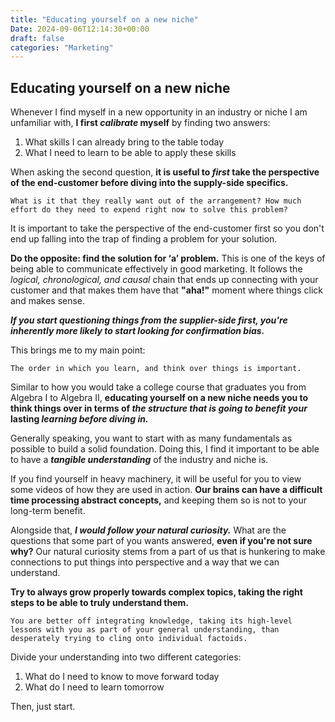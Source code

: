 ```yaml
---
title: "Educating yourself on a new niche"
Date: 2024-09-06T12:14:30+00:00
draft: false
categories: "Marketing"
---
```

## Educating yourself on a new niche

Whenever I find myself in a new opportunity in an industry or niche I am unfamiliar with, **I first *calibrate* myself** by finding two answers:

1. What skills I can already bring to the table today
2. What I need to learn to be able to apply these skills

When asking the second question, **it is useful to *first* take the perspective of the end-customer before diving into the supply-side specifics.**

`What is it that they really want out of the arrangement? How much effort do they need to expend right now to solve this problem?`

It is important to take the perspective of the end-customer first so you don't end up falling into the trap of finding a problem for your solution.

**Do the opposite: find the solution for ‘a’ problem.** This is one of the keys of being able to communicate effectively in good marketing. It follows the *logical, chronological, and causal* chain that ends up connecting with your customer and that makes them have that **"aha!"** moment where things click and makes sense.

***If you start questioning things from the supplier-side first, you're inherently more likely to start looking for confirmation bias.***

This brings me to my main point:

`The order in which you learn, and think over things is important.`

Similar to how you would take a college course that graduates you from Algebra I to Algebra II, **educating yourself on a new niche needs you to think things over in terms of *the structure that is going to benefit your* lasting *learning before diving in.***

Generally speaking, you want to start with as many fundamentals as possible to build a solid foundation. Doing this, I find it important to be able to have a ***tangible understanding*** of the industry and niche is.

If you find yourself in heavy machinery, it will be useful for you to view some videos of how they are used in action. **Our brains can have a difficult time processing abstract concepts,** and keeping them so is not to your long-term benefit.

Alongside that, ***I would follow your natural curiosity.*** What are the questions that some part of you wants answered, **even if you're not sure why?** Our natural curiosity stems from a part of us that is hunkering to make connections to put things into perspective and a way that we can understand.

**Try to always grow properly towards complex topics, taking the right steps to be able to truly understand them.**

`You are better off integrating knowledge, taking its high-level lessons with you as part of your general understanding, than desperately trying to cling onto individual factoids.`

Divide your understanding into two different categories:

1. What do I need to know to move forward today
2. What do I need to learn tomorrow

Then, just start.